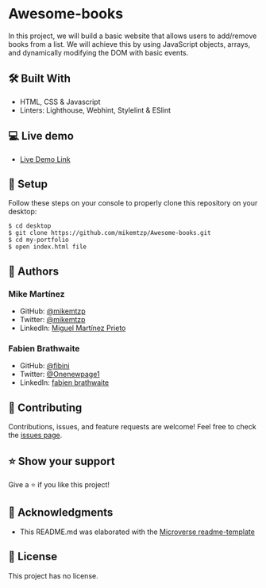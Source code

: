 # Awesome-books
In this project, we will build a basic website that allows users to add/remove books from a list. We will achieve this by using JavaScript objects, arrays, and dynamically modifying the DOM with basic events.

## 🛠️ Built With

- HTML, CSS & Javascript
- Linters: Lighthouse, Webhint, Stylelint & ESlint

## 💻 Live demo
- [Live Demo Link](https://mikemtzp.github.io/Awesome-books/)

## 🧮 Setup

Follow these steps on your console to properly clone this repository on your desktop:

```
$ cd desktop
$ git clone https://github.com/mikemtzp/Awesome-books.git
$ cd my-portfolio
$ open index.html file
```

## 👤 Authors

### Mike Martínez

- GitHub: [@mikemtzp](https://github.com/mikemtzp)
- Twitter: [@mikemtzp](https://twitter.com/mikemtzp)
- LinkedIn: [Miguel Martínez Prieto](https://www.linkedin.com/in/mike-mart%C3%ADnez/)

### Fabien Brathwaite  

- GitHub: [@fibini](https://github.com/fibini)
- Twitter: [@Onenewpage1](https://twitter.com/Onenewpage1)
- LinkedIn: [fabien brathwaite](https://www.linkedin.com/in/fabien-brathwaite-91150822a/)

## 🤝 Contributing

Contributions, issues, and feature requests are welcome!
Feel free to check the [issues page](https://github.com/mikemtzp/Awesome-books/issues).

## ⭐️ Show your support

Give a ⭐️ if you like this project!

## 🥇 Acknowledgments

- This README.md was elaborated with the [Microverse readme-template](https://github.com/microverseinc/readme-template)

## 📝 License

This project has no license.
